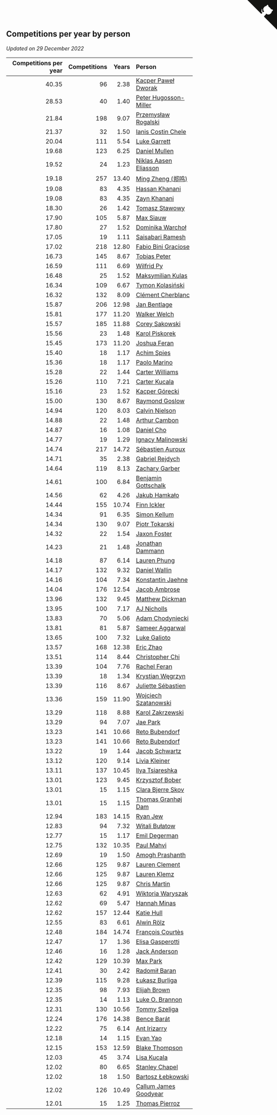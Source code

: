 ## Competitions per year by person

*Updated on 29 December 2022*

| Competitions per year | Competitions | Years | Person |
| ---: | ---: | ---: | :--- |
| 40.35 | 96 | 2.38 | [Kacper Paweł Dworak](https://www.worldcubeassociation.org/persons/2020DWOR01) |
| 28.53 | 40 | 1.40 | [Peter Hugosson-Miller](https://www.worldcubeassociation.org/persons/2021HUGO01) |
| 21.84 | 198 | 9.07 | [Przemysław Rogalski](https://www.worldcubeassociation.org/persons/2013ROGA02) |
| 21.37 | 32 | 1.50 | [Ianis Costin Chele](https://www.worldcubeassociation.org/persons/2021CHEL01) |
| 20.04 | 111 | 5.54 | [Luke Garrett](https://www.worldcubeassociation.org/persons/2017GARR05) |
| 19.68 | 123 | 6.25 | [Daniel Mullen](https://www.worldcubeassociation.org/persons/2016MULL04) |
| 19.52 | 24 | 1.23 | [Niklas Aasen Eliasson](https://www.worldcubeassociation.org/persons/2021ELIA01) |
| 19.18 | 257 | 13.40 | [Ming Zheng (郑鸣)](https://www.worldcubeassociation.org/persons/2009ZHEN11) |
| 19.08 | 83 | 4.35 | [Hassan Khanani](https://www.worldcubeassociation.org/persons/2018KHAN26) |
| 19.08 | 83 | 4.35 | [Zayn Khanani](https://www.worldcubeassociation.org/persons/2018KHAN28) |
| 18.30 | 26 | 1.42 | [Tomasz Stawowy](https://www.worldcubeassociation.org/persons/2021STAW01) |
| 17.90 | 105 | 5.87 | [Max Siauw](https://www.worldcubeassociation.org/persons/2017SIAU02) |
| 17.80 | 27 | 1.52 | [Dominika Warchoł](https://www.worldcubeassociation.org/persons/2021WARC01) |
| 17.05 | 19 | 1.11 | [Saisabari Ramesh](https://www.worldcubeassociation.org/persons/2021RAME01) |
| 17.02 | 218 | 12.80 | [Fabio Bini Graciose](https://www.worldcubeassociation.org/persons/2010GRAC02) |
| 16.73 | 145 | 8.67 | [Tobias Peter](https://www.worldcubeassociation.org/persons/2014PETE03) |
| 16.59 | 111 | 6.69 | [Wilfrid Py](https://www.worldcubeassociation.org/persons/2016PYWI01) |
| 16.48 | 25 | 1.52 | [Maksymilian Kulas](https://www.worldcubeassociation.org/persons/2021KULA02) |
| 16.34 | 109 | 6.67 | [Tymon Kolasiński](https://www.worldcubeassociation.org/persons/2016KOLA02) |
| 16.32 | 132 | 8.09 | [Clément Cherblanc](https://www.worldcubeassociation.org/persons/2014CHER05) |
| 15.87 | 206 | 12.98 | [Jan Bentlage](https://www.worldcubeassociation.org/persons/2010BENT01) |
| 15.81 | 177 | 11.20 | [Walker Welch](https://www.worldcubeassociation.org/persons/2011WELC01) |
| 15.57 | 185 | 11.88 | [Corey Sakowski](https://www.worldcubeassociation.org/persons/2011SAKO01) |
| 15.56 | 23 | 1.48 | [Karol Piskorek](https://www.worldcubeassociation.org/persons/2021PISK01) |
| 15.45 | 173 | 11.20 | [Joshua Feran](https://www.worldcubeassociation.org/persons/2011FERA01) |
| 15.40 | 18 | 1.17 | [Achim Spies](https://www.worldcubeassociation.org/persons/2021SPIE01) |
| 15.36 | 18 | 1.17 | [Paolo Marino](https://www.worldcubeassociation.org/persons/2021MARI04) |
| 15.28 | 22 | 1.44 | [Carter Williams](https://www.worldcubeassociation.org/persons/2021WILL06) |
| 15.26 | 110 | 7.21 | [Carter Kucala](https://www.worldcubeassociation.org/persons/2015KUCA01) |
| 15.16 | 23 | 1.52 | [Kacper Górecki](https://www.worldcubeassociation.org/persons/2021GORE01) |
| 15.00 | 130 | 8.67 | [Raymond Goslow](https://www.worldcubeassociation.org/persons/2014GOSL01) |
| 14.94 | 120 | 8.03 | [Calvin Nielson](https://www.worldcubeassociation.org/persons/2014NIEL03) |
| 14.88 | 22 | 1.48 | [Arthur Cambon](https://www.worldcubeassociation.org/persons/2021CAMB01) |
| 14.87 | 16 | 1.08 | [Daniel Cho](https://www.worldcubeassociation.org/persons/2021CHOD01) |
| 14.77 | 19 | 1.29 | [Ignacy Malinowski](https://www.worldcubeassociation.org/persons/2021MALI02) |
| 14.74 | 217 | 14.72 | [Sébastien Auroux](https://www.worldcubeassociation.org/persons/2008AURO01) |
| 14.71 | 35 | 2.38 | [Gabriel Rejdych](https://www.worldcubeassociation.org/persons/2020REJD01) |
| 14.64 | 119 | 8.13 | [Zachary Garber](https://www.worldcubeassociation.org/persons/2014GARB01) |
| 14.61 | 100 | 6.84 | [Benjamin Gottschalk](https://www.worldcubeassociation.org/persons/2016GOTT01) |
| 14.56 | 62 | 4.26 | [Jakub Hamkało](https://www.worldcubeassociation.org/persons/2018HAMK01) |
| 14.44 | 155 | 10.74 | [Finn Ickler](https://www.worldcubeassociation.org/persons/2012ICKL01) |
| 14.34 | 91 | 6.35 | [Simon Kellum](https://www.worldcubeassociation.org/persons/2016KELL12) |
| 14.34 | 130 | 9.07 | [Piotr Tokarski](https://www.worldcubeassociation.org/persons/2013TOKA01) |
| 14.32 | 22 | 1.54 | [Jaxon Foster](https://www.worldcubeassociation.org/persons/2021FOST01) |
| 14.23 | 21 | 1.48 | [Jonathan Dammann](https://www.worldcubeassociation.org/persons/2021DAMM01) |
| 14.18 | 87 | 6.14 | [Lauren Phung](https://www.worldcubeassociation.org/persons/2016PHUN02) |
| 14.17 | 132 | 9.32 | [Daniel Wallin](https://www.worldcubeassociation.org/persons/2013WALL03) |
| 14.16 | 104 | 7.34 | [Konstantin Jaehne](https://www.worldcubeassociation.org/persons/2015JAEH01) |
| 14.04 | 176 | 12.54 | [Jacob Ambrose](https://www.worldcubeassociation.org/persons/2010AMBR01) |
| 13.96 | 132 | 9.45 | [Matthew Dickman](https://www.worldcubeassociation.org/persons/2013DICK01) |
| 13.95 | 100 | 7.17 | [AJ Nicholls](https://www.worldcubeassociation.org/persons/2015NICH04) |
| 13.83 | 70 | 5.06 | [Adam Chodyniecki](https://www.worldcubeassociation.org/persons/2017CHOD02) |
| 13.81 | 81 | 5.87 | [Sameer Aggarwal](https://www.worldcubeassociation.org/persons/2017AGGA01) |
| 13.65 | 100 | 7.32 | [Luke Galioto](https://www.worldcubeassociation.org/persons/2015GALI02) |
| 13.57 | 168 | 12.38 | [Eric Zhao](https://www.worldcubeassociation.org/persons/2010ZHAO19) |
| 13.51 | 114 | 8.44 | [Christopher Chi](https://www.worldcubeassociation.org/persons/2014CHIC01) |
| 13.39 | 104 | 7.76 | [Rachel Feran](https://www.worldcubeassociation.org/persons/2015FERA01) |
| 13.39 | 18 | 1.34 | [Krystian Węgrzyn](https://www.worldcubeassociation.org/persons/2021WEGR01) |
| 13.39 | 116 | 8.67 | [Juliette Sébastien](https://www.worldcubeassociation.org/persons/2014SEBA01) |
| 13.36 | 159 | 11.90 | [Wojciech Szatanowski](https://www.worldcubeassociation.org/persons/2011SZAT01) |
| 13.29 | 118 | 8.88 | [Karol Zakrzewski](https://www.worldcubeassociation.org/persons/2014ZAKR01) |
| 13.29 | 94 | 7.07 | [Jae Park](https://www.worldcubeassociation.org/persons/2015PARK24) |
| 13.23 | 141 | 10.66 | [Reto Bubendorf](https://www.worldcubeassociation.org/persons/2012BUBE01) |
| 13.23 | 141 | 10.66 | [Reto Bubendorf](https://www.worldcubeassociation.org/persons/2012BUBE01) |
| 13.22 | 19 | 1.44 | [Jacob Schwartz](https://www.worldcubeassociation.org/persons/2021SCHW01) |
| 13.12 | 120 | 9.14 | [Livia Kleiner](https://www.worldcubeassociation.org/persons/2013KLEI03) |
| 13.11 | 137 | 10.45 | [Ilya Tsiareshka](https://www.worldcubeassociation.org/persons/2012TERE01) |
| 13.01 | 123 | 9.45 | [Krzysztof Bober](https://www.worldcubeassociation.org/persons/2013BOBE01) |
| 13.01 | 15 | 1.15 | [Clara Bjerre Skov](https://www.worldcubeassociation.org/persons/2021SKOV01) |
| 13.01 | 15 | 1.15 | [Thomas Granhøj Dam](https://www.worldcubeassociation.org/persons/2021DAMT01) |
| 12.94 | 183 | 14.15 | [Ryan Jew](https://www.worldcubeassociation.org/persons/2008JEWR01) |
| 12.83 | 94 | 7.32 | [Witali Bułatow](https://www.worldcubeassociation.org/persons/2015BUAT01) |
| 12.77 | 15 | 1.17 | [Emil Degerman](https://www.worldcubeassociation.org/persons/2021DEGE01) |
| 12.75 | 132 | 10.35 | [Paul Mahvi](https://www.worldcubeassociation.org/persons/2012MAHV01) |
| 12.69 | 19 | 1.50 | [Amogh Prashanth](https://www.worldcubeassociation.org/persons/2021PRAS01) |
| 12.66 | 125 | 9.87 | [Lauren Clement](https://www.worldcubeassociation.org/persons/2013KLEM01) |
| 12.66 | 125 | 9.87 | [Lauren Klemz](https://www.worldcubeassociation.org/persons/2013KLEM01) |
| 12.66 | 125 | 9.87 | [Chris Martin](https://www.worldcubeassociation.org/persons/2013MART03) |
| 12.63 | 62 | 4.91 | [Wiktoria Waryszak](https://www.worldcubeassociation.org/persons/2018WARY01) |
| 12.62 | 69 | 5.47 | [Hannah Minas](https://www.worldcubeassociation.org/persons/2017MINA04) |
| 12.62 | 157 | 12.44 | [Katie Hull](https://www.worldcubeassociation.org/persons/2010HULL01) |
| 12.55 | 83 | 6.61 | [Alwin Rölz](https://www.worldcubeassociation.org/persons/2016ROLZ01) |
| 12.48 | 184 | 14.74 | [François Courtès](https://www.worldcubeassociation.org/persons/2008COUR01) |
| 12.47 | 17 | 1.36 | [Elisa Gasperotti](https://www.worldcubeassociation.org/persons/2021GASP01) |
| 12.46 | 16 | 1.28 | [Jack Anderson](https://www.worldcubeassociation.org/persons/2021ANDE05) |
| 12.42 | 129 | 10.39 | [Max Park](https://www.worldcubeassociation.org/persons/2012PARK03) |
| 12.41 | 30 | 2.42 | [Radomił Baran](https://www.worldcubeassociation.org/persons/2020BARA02) |
| 12.39 | 115 | 9.28 | [Łukasz Burliga](https://www.worldcubeassociation.org/persons/2013BURL01) |
| 12.35 | 98 | 7.93 | [Elijah Brown](https://www.worldcubeassociation.org/persons/2015BROW03) |
| 12.35 | 14 | 1.13 | [Luke O. Brannon](https://www.worldcubeassociation.org/persons/2021BRAN02) |
| 12.31 | 130 | 10.56 | [Tommy Szeliga](https://www.worldcubeassociation.org/persons/2012SZEL01) |
| 12.24 | 176 | 14.38 | [Bence Barát](https://www.worldcubeassociation.org/persons/2008BARA01) |
| 12.22 | 75 | 6.14 | [Ant Irizarry](https://www.worldcubeassociation.org/persons/2016IRIZ02) |
| 12.18 | 14 | 1.15 | [Evan Yao](https://www.worldcubeassociation.org/persons/2021YAOE02) |
| 12.15 | 153 | 12.59 | [Blake Thompson](https://www.worldcubeassociation.org/persons/2010THOM03) |
| 12.03 | 45 | 3.74 | [Lisa Kucala](https://www.worldcubeassociation.org/persons/2019KUCA01) |
| 12.02 | 80 | 6.65 | [Stanley Chapel](https://www.worldcubeassociation.org/persons/2016CHAP04) |
| 12.02 | 18 | 1.50 | [Bartosz Łebkowski](https://www.worldcubeassociation.org/persons/2021LEBK01) |
| 12.02 | 126 | 10.49 | [Callum James Goodyear](https://www.worldcubeassociation.org/persons/2012GOOD02) |
| 12.01 | 15 | 1.25 | [Thomas Pierroz](https://www.worldcubeassociation.org/persons/2021PIER01) |


<a href="https://github.com/jonatanklosko/wca_statistics" class="github-corner" aria-label="View source on Github"><svg width="80" height="80" viewBox="0 0 250 250" style="fill:#151513; color:#fff; position: absolute; top: 0; border: 0; right: 0;" aria-hidden="true"><path d="M0,0 L115,115 L130,115 L142,142 L250,250 L250,0 Z"></path><path d="M128.3,109.0 C113.8,99.7 119.0,89.6 119.0,89.6 C122.0,82.7 120.5,78.6 120.5,78.6 C119.2,72.0 123.4,76.3 123.4,76.3 C127.3,80.9 125.5,87.3 125.5,87.3 C122.9,97.6 130.6,101.9 134.4,103.2" fill="currentColor" style="transform-origin: 130px 106px;" class="octo-arm"></path><path d="M115.0,115.0 C114.9,115.1 118.7,116.5 119.8,115.4 L133.7,101.6 C136.9,99.2 139.9,98.4 142.2,98.6 C133.8,88.0 127.5,74.4 143.8,58.0 C148.5,53.4 154.0,51.2 159.7,51.0 C160.3,49.4 163.2,43.6 171.4,40.1 C171.4,40.1 176.1,42.5 178.8,56.2 C183.1,58.6 187.2,61.8 190.9,65.4 C194.5,69.0 197.7,73.2 200.1,77.6 C213.8,80.2 216.3,84.9 216.3,84.9 C212.7,93.1 206.9,96.0 205.4,96.6 C205.1,102.4 203.0,107.8 198.3,112.5 C181.9,128.9 168.3,122.5 157.7,114.1 C157.9,116.9 156.7,120.9 152.7,124.9 L141.0,136.5 C139.8,137.7 141.6,141.9 141.8,141.8 Z" fill="currentColor" class="octo-body"></path></svg></a><style>.github-corner:hover .octo-arm{animation:octocat-wave 560ms ease-in-out}@keyframes octocat-wave{0%,100%{transform:rotate(0)}20%,60%{transform:rotate(-25deg)}40%,80%{transform:rotate(10deg)}}@media (max-width:500px){.github-corner:hover .octo-arm{animation:none}.github-corner .octo-arm{animation:octocat-wave 560ms ease-in-out}}</style>
